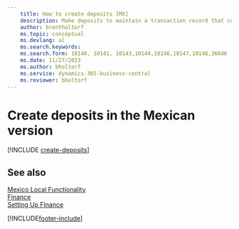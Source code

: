 ```yaml
---
    title: How to create deposits [MX]
    description: Make deposits to maintain a transaction record that contains information that can be applied to outstanding invoices and credit memos with the Mexican version.
    author: brentholtorf
    ms.topic: conceptual
    ms.devlang: al
    ms.search.keywords:
    ms.search.form: 10140, 10141, 10143,10144,10146,10147,10148,36646
    ms.date: 11/27/2023
    ms.author: bholtorf
    ms.service: dynamics-365-business-central
    ms.reviewer: bholtorf
---
```

# Create deposits in the Mexican version

[!INCLUDE [create-deposits](../includes/CAMXUS/create-deposits.md)]

## See also

[Mexico Local Functionality](mexico-local-functionality.md)  
[Finance](../../finance.md)  
[Setting Up Finance](../../finance.md)  


[!INCLUDE[footer-include](../../includes/footer-banner.md)]